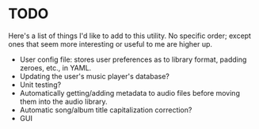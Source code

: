 TODO
====

Here's a list of things I'd like to add to this utility. No specific order; except ones that seem more interesting or useful to me are higher up.

* User config file: stores user preferences as to library format, padding zeroes, etc., in YAML.
* Updating the user's music player's database?
* Unit testing?
* Automatically getting/adding metadata to audio files before moving them into the audio library.
* Automatic song/album title capitalization correction?
* GUI
